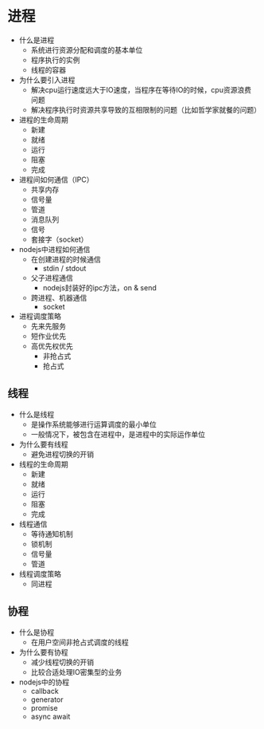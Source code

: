 # 进程

- 什么是进程
  - 系统进行资源分配和调度的基本单位
  - 程序执行的实例
  - 线程的容器
- 为什么要引入进程
  - 解决cpu运行速度远大于IO速度，当程序在等待IO的时候，cpu资源浪费问题
  - 解决程序执行时资源共享导致的互相限制的问题（比如哲学家就餐的问题）
- 进程的生命周期
  - 新建
  - 就绪
  - 运行
  - 阻塞
  - 完成
- 进程间如何通信（IPC）
  - 共享内存
  - 信号量
  - 管道
  - 消息队列
  - 信号
  - 套接字（socket）
- nodejs中进程如何通信
  - 在创建进程的时候通信
    - stdin / stdout
  - 父子进程通信
    - nodejs封装好的ipc方法，on & send
  - 跨进程、机器通信
    - socket
- 进程调度策略
  - 先来先服务
  - 短作业优先
  - 高优先权优先
    - 非抢占式
    - 抢占式

## 线程

- 什么是线程
  - 是操作系统能够进行运算调度的最小单位
  - 一般情况下，被包含在进程中，是进程中的实际运作单位
- 为什么要有线程
  - 避免进程切换的开销
- 线程的生命周期
  - 新建
  - 就绪
  - 运行
  - 阻塞
  - 完成
- 线程通信
  - 等待通知机制
  - 锁机制
  - 信号量
  - 管道
- 线程调度策略
  - 同进程

## 协程

- 什么是协程
  - 在用户空间非抢占式调度的线程
- 为什么要有协程
  - 减少线程切换的开销
  - 比较合适处理IO密集型的业务
- nodejs中的协程
  - callback
  - generator
  - promise
  - async await

